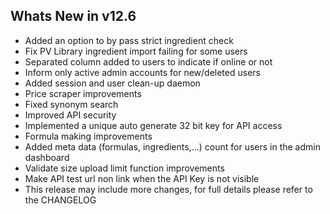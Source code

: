 Whats New in v12.6
--------------------------
- Added an option to by pass strict ingredient check
- Fix PV Library ingredient import failing for some users
- Separated column added to users to indicate if online or not
- Inform only active admin accounts for new/deleted users
- Added session and user clean-up daemon
- Price scraper improvements
- Fixed synonym search
- Improved API security
- Implemented a unique auto generate 32 bit key for API access
- Formula making improvements
- Added meta data (formulas, ingredients,...) count for users in the admin dashboard
- Validate size upload limit function improvements
- Make API test url non link when the API Key is not visible
- This release may include more changes, for full details please refer to the CHANGELOG
